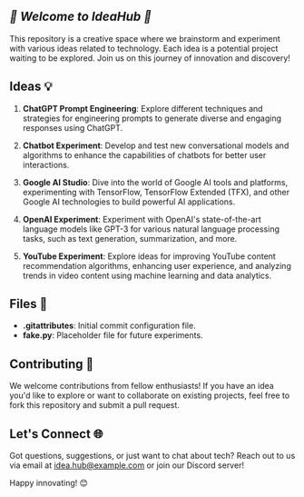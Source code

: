 ## ***🚀 Welcome to IdeaHub 🚀***

This repository is a creative space where we brainstorm and experiment with various ideas related to technology. Each idea is a potential project waiting to be explored. Join us on this journey of innovation and discovery!

## Ideas 💡

1. **ChatGPT Prompt Engineering**: Explore different techniques and strategies for engineering prompts to generate diverse and engaging responses using ChatGPT.

2. **Chatbot Experiment**: Develop and test new conversational models and algorithms to enhance the capabilities of chatbots for better user interactions.

3. **Google AI Studio**: Dive into the world of Google AI tools and platforms, experimenting with TensorFlow, TensorFlow Extended (TFX), and other Google AI technologies to build powerful AI applications.

4. **OpenAI Experiment**: Experiment with OpenAI's state-of-the-art language models like GPT-3 for various natural language processing tasks, such as text generation, summarization, and more.

5. **YouTube Experiment**: Explore ideas for improving YouTube content recommendation algorithms, enhancing user experience, and analyzing trends in video content using machine learning and data analytics.

## Files 📁

- **.gitattributes**: Initial commit configuration file.
- **fake.py**: Placeholder file for future experiments.

## Contributing 🤝

We welcome contributions from fellow enthusiasts! If you have an idea you'd like to explore or want to collaborate on existing projects, feel free to fork this repository and submit a pull request.


## Let's Connect 🌐

Got questions, suggestions, or just want to chat about tech? Reach out to us via email at [idea.hub@example.com](mailto:garvitjoshi46@gmail.com) or join our Discord server!

Happy innovating! 😊
